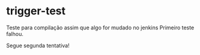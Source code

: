 # trigger-test

Teste para compilação assim que algo for mudado no jenkins
Primeiro teste falhou.

Segue segunda tentativa!
